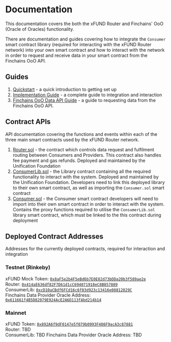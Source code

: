 # Documentation

This documentation covers the both the xFUND Router and Finchains' OoO (Oracle of Oracles) 
functionality.

There are documentation and guides covering how to integrate the `Consumer` smart contract 
library (required for interacting with the xFUND Router network) into your own smart 
contract and how to interact with the network in order to request and receive data 
in your smart contract from the Finchains OoO API.

## Guides

1. [Quickstart](./guide/quickstart.md) - a quick introduction to getting set up
2. [Implementation Guide](./guide/index.md) - a complete guide to integration and interaction
3. [Finchains OoO Data API Guide](./guide/ooo_api.md) - a guide to requesting data from the Finchains
   OoO API.

## Contract APIs

API documentation covering the functions and events within each of the three main
smart contracts used by the xFUND Router network.

1. [Router.sol](./api/Router.md) - the contract which controls data request and fulfilment
   routing between Consumers and Providers. This contract also handles fee payment and gas
   refunds. Deployed and maintained by the Unification Foundation
2. [ConsumerLib.sol](./api/lib/ConsumerLib.md) - the Library contract containing all the required
   functionality to interact with the system. Deployed and maintained by the Unification Foundation.
   Developers need to link this deployed library to their own smart contract, as well as
   importing the `Consumer.sol` smart contract
3. [Consumer.sol](./api/lib/Consumer.md) - the Consumer smart contract developers will need
   to import into their own smart contract in order to interact with the system. Contains the
   proxy functions required to utilise the `ConsumerLib.sol` library smart contract, which 
   must be linked to the this contract during deployment

## Deployed Contract Addresses

Addresses for the currently deployed contracts, required for interaction and integration

### Testnet (Rinkeby)

xFUND Mock Token: [`0x8aF5e2b4F5eBd6b7E0E82d73bDDa20b3f589ae2e`](https://rinkeby.etherscan.io/address/0x8aF5e2b4F5eBd6b7E0E82d73bDDa20b3f589ae2e#code)  
Router: [`0x414aE636df82F7D61d1cC694071918eC8B857889`](https://rinkeby.etherscan.io/address/0x414aE636df82F7D61d1cC694071918eC8B857889#code)  
ConsumerLib: [`0xcD10aCBdf6FCd16c6f03d923c13416e08812829C`](https://rinkeby.etherscan.io/address/0xcD10aCBdf6FCd16c6f03d923c13416e08812829C#code)  
Finchains Data Provider Oracle Address: [`0x611661f4B5D82079E924AcE2A6D113fAbd214b14`](https://rinkeby.etherscan.io/address/0x611661f4B5D82079E924AcE2A6D113fAbd214b14)

### Mainnet

xFUND Token: [`0x892A6f9dF0147e5f079b0993F486F9acA3c87881`](https://etherscan.io/address/0x892A6f9dF0147e5f079b0993F486F9acA3c87881#code)  
Router: TBD  
ConsumerLib: TBD
Finchains Data Provider Oracle Address: TBD
